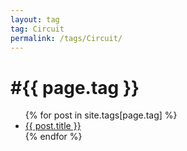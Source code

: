 ```yaml
---
layout: tag
tag: Circuit
permalink: /tags/Circuit/
---
```


<h1>#{{ page.tag }}</h1>

<ul>
  {% for post in site.tags[page.tag] %}
    <li><a href="{{ post.url }}">{{ post.title }}</a></li>
  {% endfor %}
</ul>

